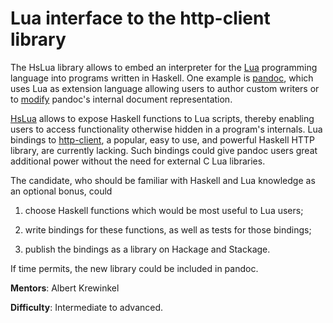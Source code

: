# Lua interface to the http-client library

The HsLua library allows to embed an interpreter for the [Lua]
programming language into programs written in Haskell. One example is
[pandoc], which uses Lua as extension language allowing users to author
custom writers or to [modify](https://pandoc.org/lua-filters.html)
pandoc's internal document representation.

[HsLua] allows to expose Haskell functions to Lua scripts, thereby
enabling users to access functionality otherwise hidden in a program's
internals. Lua bindings to [http-client], a popular, easy to use, and
powerful Haskell HTTP library, are currently lacking. Such bindings
could give pandoc users great additional power without the need for
external C Lua libraries.

The candidate, who should be familiar with Haskell and Lua knowledge as
an optional bonus, could

  1) choose Haskell functions which would be most useful to Lua users;

  2) write bindings for these functions, as well as tests for those
     bindings;

  3) publish the bindings as a library on Hackage and Stackage.

If time permits, the new library could be included in pandoc.

**Mentors**: Albert Krewinkel

**Difficulty**: Intermediate to advanced.

[Lua]: https://www.lua.org/
[pandoc]: https://pandoc.org/
[HsLua]: https://hslua.github.io/
[http-client]: https://github.com/snoyberg/http-client
